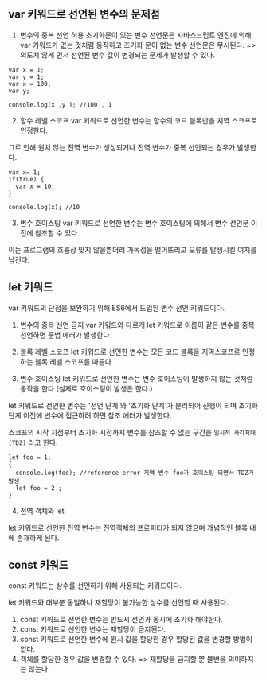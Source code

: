## var 키워드로 선언된 변수의 문제점
1. 변수의 중복 선언 허용
초기화문이 있는 변수 선언문은 자바스크립트 엔진에 의해 var 키워드가 없는 것처럼 동작하고 초기화 문이 없는 변수 선언문은 무시된다.
=> 의도치 않게 먼저 선언된 변수 값이 변경되는 문제가 발생할 수 있다. 
```
var x = 1;
var y = 1;
var x = 100,
var y;

console.log(x ,y ); //100 , 1
```
2. 함수 레벨 스코프
var 키워드로 선언한 변수는 함수의 코드 블록만을 지역 스코프로 인정한다.

그로 인해 원치 않는 전역 변수가 생성되거나 전역 변수가 중복 선언되는 경우가 발생한다.
```
var x= 1;
if(true) {
  var x = 10;
}

console.log(x); //10
```
3. 변수 호이스팅
var 키워드로 선언한 변수는 변수 호이스팅에 의해서 변수 선언문 이전에 참조할 수 있다.

이는 프로그램의 흐름상 맞지 않을뿐더러 가독성을 떨어뜨리고 오류를 발생시킬 여지를 남긴다.

## let 키워드
var 키워드의 단점을 보완하기 위해 ES6에서 도입된 변수 선언 키워드이다.

1. 변수의 중복 선언 금지
var 키워드와 다르게 let 키워드로 이름이 같은 변수를 중복 선언하면 문법 에러가 발생한다.

2. 블록 레벨 스코프
let 키워드로 선언한 변수는 모든 코드 블록을 지역스코프로 인정하는 블록 레벨 스코프를 따른다.

3. 변수 호이스팅
let 키워드로 선언한 변수는 변수 호이스팅이 발생하지 않는 것처럼 동작을 한다 (실제로 호이스팅이 발생은 한다.)

let 키워드로 선언한 변수는 '선언 단계'와 '초기화 단계'가 분리되어 진행이 되며 초기화 단계 이전에 변수에 접근하려 하면 참조 에러가 발생한다.

스코프의 시작 지점부터 초기화 시점까지 변수를 참조할 수 없는 구간을 `일시적 사각지대 (TDZ)`  라고 한다.

```
let foo = 1;
{
  console.log(foo); //reference error 지역 변수 foo가 호이스팅 되면서 TDZ가 발생  
  let foo = 2 ;
} 
```
4. 전역 객체와 let
   
let 키워드로 선언한 전역 변수는 전역객체의 프로퍼티가 되지 않으며 개념적인 블록 내에 존재하게 된다.

## const 키워드
const 키워드는 상수를 선언하기 위해 사용되는 키워드이다.

let 키워드와 대부분 동일하나 재할당이 불가능한 상수를 선언할 때 사용된다. 

1. const 키워드로 선언한 변수는 반드시 선언과 동시에 초기화 해야한다.
2. const 키워드로 선언한 변수는 재할당이 금지된다.
3. const 키워드로 선언한 변수에 원시 값을 할당한 경우 할당된 값을 변경할 방법이 없다.
4. 객체를 할당한 경우 값을 변경할 수 있다. => 재할당을 금지할 뿐 불변을 의미하지는 않는다.

    
